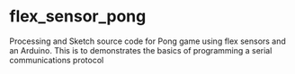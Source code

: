 # flex_sensor_pong
Processing and Sketch source code for Pong game using flex sensors and an Arduino. This 
is to demonstrates the basics of programming a serial communications protocol 
